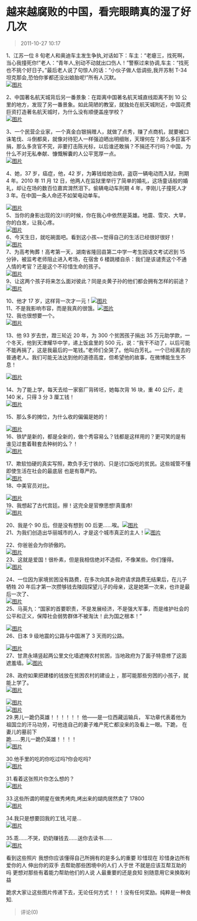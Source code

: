 # 越来越腐败的中国，看完眼睛真的湿了好几次

> 2011-10-27 10:17

1、江苏一位 8 旬老人和奥迪车主发生争执,对话如下：车主：“老瘪三，找死啊，当心我撞死你!”老人：“青年人,别动不动就出口伤人！”警察过来协调,车主：“找死也不挑个好日子。”最后老人说了句惊人的话：“小伙子做人低调些,我开苏制 T-34 坦克那会,恐怕你爹都还没出娘胎呢!”所有人沉默。  
[](http://b73.photo.store.qq.com/http_imgload.cgi?/rurl4_b=2680c9bc95fef8638313ccf08ef45482f548f2c05f60c9e415422be70aee475140b8bd821b8d24f9dee7bd7bf7facb5f986038f09171a9ff5a7c314fd1a76b6ba027fd6fa3d8d129bf34143805d74bc041585140&a=73&b=73)[](http://b73.photo.store.qq.com/http_imgload.cgi?/rurl4_b=2680c9bc95fef8638313ccf08ef45482f548f2c05f60c9e415422be70aee475140b8bd821b8d24f9dee7bd7bf7facb5f986038f09171a9ff5a7c314fd1a76b6ba027fd6fa3d8d129bf34143805d74bc041585140&a=73&b=73)[](http://b73.photo.store.qq.com/http_imgload.cgi?/rurl4_b=2680c9bc95fef8638313ccf08ef45482f548f2c05f60c9e415422be70aee475140b8bd821b8d24f9dee7bd7bf7facb5f986038f09171a9ff5a7c314fd1a76b6ba027fd6fa3d8d129bf34143805d74bc041585140&a=73&b=73)[](http://b73.photo.store.qq.com/http_imgload.cgi?/rurl4_b=2680c9bc95fef8638313ccf08ef45482f548f2c05f60c9e415422be70aee475140b8bd821b8d24f9dee7bd7bf7facb5f986038f09171a9ff5a7c314fd1a76b6ba027fd6fa3d8d129bf34143805d74bc041585140&a=73&b=73)[![图片](https://pan.4a1801.life/d/NAS/Qzone_wyf/Blogs/images/00D62DF3.webp)](https://pan.4a1801.life/d/NAS/Qzone_wyf/Blogs/images/00D62DF3.webp)

2、中国著名航天城背后另一番景象：在距离中国著名航天城直线距离不到 10 公里的地方，发现了另一番景象。如此简陋的教室，就独处在航天城附近，中国花费巨资打造著名航天城时，为什么没有顺便盖座学校？  
[](http://b72.photo.store.qq.com/http_imgload.cgi?/rurl4_b=2680c9bc95fef8638313ccf08ef45482c515bc9bb36f02b26980cd1bd1a14dc1191e1eef8474568fa4bda3ff4015262d465082fdf2eb5c89f5b0d85833cf4518023b01570f46051425c96f632754b3bd3d4e5ddc&a=72&b=72)[](http://b72.photo.store.qq.com/http_imgload.cgi?/rurl4_b=2680c9bc95fef8638313ccf08ef45482c515bc9bb36f02b26980cd1bd1a14dc1191e1eef8474568fa4bda3ff4015262d465082fdf2eb5c89f5b0d85833cf4518023b01570f46051425c96f632754b3bd3d4e5ddc&a=72&b=72)[](http://b72.photo.store.qq.com/http_imgload.cgi?/rurl4_b=2680c9bc95fef8638313ccf08ef45482c515bc9bb36f02b26980cd1bd1a14dc1191e1eef8474568fa4bda3ff4015262d465082fdf2eb5c89f5b0d85833cf4518023b01570f46051425c96f632754b3bd3d4e5ddc&a=72&b=72)[](http://b72.photo.store.qq.com/http_imgload.cgi?/rurl4_b=2680c9bc95fef8638313ccf08ef45482c515bc9bb36f02b26980cd1bd1a14dc1191e1eef8474568fa4bda3ff4015262d465082fdf2eb5c89f5b0d85833cf4518023b01570f46051425c96f632754b3bd3d4e5ddc&a=72&b=72)[![图片](https://pan.4a1801.life/d/NAS/Qzone_wyf/Blogs/images/FE79BB09.gif)](https://pan.4a1801.life/d/NAS/Qzone_wyf/Blogs/images/FE79BB09.gif)

3、一个民营企业家，一个真金白银捐赠人，就做了点秀，赚了点商机，就要被口诛笔伐、斗倒都臭，就像对待犯人一样强迫晒出明细账，天理何在？那么多巨富不捐，那么多贪官不究，非要打击陈光标，以后谁还敢捐？不捐还不行吗？中国，为什么不对无私奉献、慷慨解囊的人公平宽厚一点。  
[](http://b73.photo.store.qq.com/http_imgload.cgi?/rurl4_b=2680c9bc95fef8638313ccf08ef45482d026c239d2228eb535a0ca80407179197d909ca9635c6148b10e36ae8651d63fd22f68854bbebdb66319d3a4835ec45098f1929ba33f327e2e42167c4642ff881d7121b9&a=73&b=73)[](http://b73.photo.store.qq.com/http_imgload.cgi?/rurl4_b=2680c9bc95fef8638313ccf08ef45482d026c239d2228eb535a0ca80407179197d909ca9635c6148b10e36ae8651d63fd22f68854bbebdb66319d3a4835ec45098f1929ba33f327e2e42167c4642ff881d7121b9&a=73&b=73)[](http://b73.photo.store.qq.com/http_imgload.cgi?/rurl4_b=2680c9bc95fef8638313ccf08ef45482d026c239d2228eb535a0ca80407179197d909ca9635c6148b10e36ae8651d63fd22f68854bbebdb66319d3a4835ec45098f1929ba33f327e2e42167c4642ff881d7121b9&a=73&b=73)[](http://b73.photo.store.qq.com/http_imgload.cgi?/rurl4_b=2680c9bc95fef8638313ccf08ef45482d026c239d2228eb535a0ca80407179197d909ca9635c6148b10e36ae8651d63fd22f68854bbebdb66319d3a4835ec45098f1929ba33f327e2e42167c4642ff881d7121b9&a=73&b=73)[![图片](https://pan.4a1801.life/d/NAS/Qzone_wyf/Blogs/images/308A7F12.webp)](https://pan.4a1801.life/d/NAS/Qzone_wyf/Blogs/images/308A7F12.webp)

4、她，37 岁，癌症，他，42 岁，为筹钱给她治病，盗窃一辆电动而入狱，刑期 4 年。2010 年 11 月 12 日，他两人在监狱里举行了简单的婚礼，这场童话般的婚礼，却让在场的数百位嘉宾潸然泪下。偷辆电动车刑期 4 年，李刚儿子撞死人才 3 年。在中国一条人命还不如架电动单车。

[](http://b75.photo.store.qq.com/http_imgload.cgi?/rurl4_b=2680c9bc95fef8638313ccf08ef4548292af9820686bcf219555517a903405c8e354e2fd9282a56db0c9340ebbc3581d1c5ff2c8a1a479b855d8d52aa7bd8d2211409d6d84496646825c96cda702958c4177435c&a=75&b=75)[](http://b75.photo.store.qq.com/http_imgload.cgi?/rurl4_b=2680c9bc95fef8638313ccf08ef4548292af9820686bcf219555517a903405c8e354e2fd9282a56db0c9340ebbc3581d1c5ff2c8a1a479b855d8d52aa7bd8d2211409d6d84496646825c96cda702958c4177435c&a=75&b=75)[](http://b75.photo.store.qq.com/http_imgload.cgi?/rurl4_b=2680c9bc95fef8638313ccf08ef4548292af9820686bcf219555517a903405c8e354e2fd9282a56db0c9340ebbc3581d1c5ff2c8a1a479b855d8d52aa7bd8d2211409d6d84496646825c96cda702958c4177435c&a=75&b=75)[](http://b75.photo.store.qq.com/http_imgload.cgi?/rurl4_b=2680c9bc95fef8638313ccf08ef4548292af9820686bcf219555517a903405c8e354e2fd9282a56db0c9340ebbc3581d1c5ff2c8a1a479b855d8d52aa7bd8d2211409d6d84496646825c96cda702958c4177435c&a=75&b=75)[![图片](https://pan.4a1801.life/d/NAS/Qzone_wyf/Blogs/images/143815F8.webp)](https://pan.4a1801.life/d/NAS/Qzone_wyf/Blogs/images/143815F8.webp)  
5、当你的身影出现的汶川的时候，你在我心中依然是英雄。地震、雪灾、大旱，你的白发，让我心疼。  
[](http://b73.photo.store.qq.com/http_imgload.cgi?/rurl4_b=2680c9bc95fef8638313ccf08ef4548272958aa84602e23dfc7868054c2acc266be1eb31e253b0838341b9de480967987fa02443a10b100600d43e8a9984a215f53a6b1ea8a6960a57a2868f190717b272e4d1df&a=73&b=73)[](http://b73.photo.store.qq.com/http_imgload.cgi?/rurl4_b=2680c9bc95fef8638313ccf08ef4548272958aa84602e23dfc7868054c2acc266be1eb31e253b0838341b9de480967987fa02443a10b100600d43e8a9984a215f53a6b1ea8a6960a57a2868f190717b272e4d1df&a=73&b=73)[](http://b73.photo.store.qq.com/http_imgload.cgi?/rurl4_b=2680c9bc95fef8638313ccf08ef4548272958aa84602e23dfc7868054c2acc266be1eb31e253b0838341b9de480967987fa02443a10b100600d43e8a9984a215f53a6b1ea8a6960a57a2868f190717b272e4d1df&a=73&b=73)[](http://b73.photo.store.qq.com/http_imgload.cgi?/rurl4_b=2680c9bc95fef8638313ccf08ef4548272958aa84602e23dfc7868054c2acc266be1eb31e253b0838341b9de480967987fa02443a10b100600d43e8a9984a215f53a6b1ea8a6960a57a2868f190717b272e4d1df&a=73&b=73)[![图片](https://pan.4a1801.life/d/NAS/Qzone_wyf/Blogs/images/BDC62AA7.webp)](https://pan.4a1801.life/d/NAS/Qzone_wyf/Blogs/images/BDC62AA7.webp)  
6、今天生日，就吃碗面吧。看到这小孩~~觉得自己的生活已经很好很好！  
[](http://b76.photo.store.qq.com/http_imgload.cgi?/rurl4_b=2680c9bc95fef8638313ccf08ef454820550e703ff6f1f79a65ed6dd61f0ccab099f21a2ac3f96f77c0fa4fb7ff592750f5f8bd3157bd911a922312a7dc3c9523f7f4103bc647a4d79e662fb673bae61e2936030&a=76&b=76)[](http://b76.photo.store.qq.com/http_imgload.cgi?/rurl4_b=2680c9bc95fef8638313ccf08ef454820550e703ff6f1f79a65ed6dd61f0ccab099f21a2ac3f96f77c0fa4fb7ff592750f5f8bd3157bd911a922312a7dc3c9523f7f4103bc647a4d79e662fb673bae61e2936030&a=76&b=76)[](http://b76.photo.store.qq.com/http_imgload.cgi?/rurl4_b=2680c9bc95fef8638313ccf08ef454820550e703ff6f1f79a65ed6dd61f0ccab099f21a2ac3f96f77c0fa4fb7ff592750f5f8bd3157bd911a922312a7dc3c9523f7f4103bc647a4d79e662fb673bae61e2936030&a=76&b=76)[](http://b76.photo.store.qq.com/http_imgload.cgi?/rurl4_b=2680c9bc95fef8638313ccf08ef454820550e703ff6f1f79a65ed6dd61f0ccab099f21a2ac3f96f77c0fa4fb7ff592750f5f8bd3157bd911a922312a7dc3c9523f7f4103bc647a4d79e662fb673bae61e2936030&a=76&b=76)[![图片](https://pan.4a1801.life/d/NAS/Qzone_wyf/Blogs/images/5F35F701.webp)](https://pan.4a1801.life/d/NAS/Qzone_wyf/Blogs/images/5F35F701.webp)  
7、为高考殉葬！高考第一天，湖南省隆回县第二中学一考生因语文考试迟到 15 分钟，被监考老师阻止进入考场，在宿舍 6 楼跳楼自杀：我们是该谴责这个不通人情的考官？还是这个不珍惜生命的孩子。  
[](http://b73.photo.store.qq.com/http_imgload.cgi?/rurl4_b=2680c9bc95fef8638313ccf08ef45482a972df333876ef9298bd13aa4f46b67911552397cda6c59fb0638a30abef6f2ed6539d1f0387676a4e4728adc220bb9baeb7a32cb0746dbbd461fbd9d20e675b5d8282b0&a=73&b=73)[](http://b73.photo.store.qq.com/http_imgload.cgi?/rurl4_b=2680c9bc95fef8638313ccf08ef45482a972df333876ef9298bd13aa4f46b67911552397cda6c59fb0638a30abef6f2ed6539d1f0387676a4e4728adc220bb9baeb7a32cb0746dbbd461fbd9d20e675b5d8282b0&a=73&b=73)[](http://b73.photo.store.qq.com/http_imgload.cgi?/rurl4_b=2680c9bc95fef8638313ccf08ef45482a972df333876ef9298bd13aa4f46b67911552397cda6c59fb0638a30abef6f2ed6539d1f0387676a4e4728adc220bb9baeb7a32cb0746dbbd461fbd9d20e675b5d8282b0&a=73&b=73)[](http://b73.photo.store.qq.com/http_imgload.cgi?/rurl4_b=2680c9bc95fef8638313ccf08ef45482a972df333876ef9298bd13aa4f46b67911552397cda6c59fb0638a30abef6f2ed6539d1f0387676a4e4728adc220bb9baeb7a32cb0746dbbd461fbd9d20e675b5d8282b0&a=73&b=73)[![图片](https://pan.4a1801.life/d/NAS/Qzone_wyf/Blogs/images/9470FB3F.webp)](https://pan.4a1801.life/d/NAS/Qzone_wyf/Blogs/images/9470FB3F.webp)  
9、让这两个孩子将来怎么面对彼此？同是炎黄子孙的他们都会拥有怎样的前途？[](http://b31.photo.store.qq.com/http_imgload.cgi?/rurl4_b=2680c9bc95fef8638313ccf08ef45482957bbd06e5165c7cece94181b0ea2657a3284e1530938566457f77ba9c7e3772f035d4586d83278b3602e2e0e0610c0b65075f2da183da3cddc805c4b52dac490a08cadf&a=31&b=31)[](http://b31.photo.store.qq.com/http_imgload.cgi?/rurl4_b=2680c9bc95fef8638313ccf08ef45482957bbd06e5165c7cece94181b0ea2657a3284e1530938566457f77ba9c7e3772f035d4586d83278b3602e2e0e0610c0b65075f2da183da3cddc805c4b52dac490a08cadf&a=31&b=31)[](http://b31.photo.store.qq.com/http_imgload.cgi?/rurl4_b=2680c9bc95fef8638313ccf08ef45482957bbd06e5165c7cece94181b0ea2657a3284e1530938566457f77ba9c7e3772f035d4586d83278b3602e2e0e0610c0b65075f2da183da3cddc805c4b52dac490a08cadf&a=31&b=31)[](http://b31.photo.store.qq.com/http_imgload.cgi?/rurl4_b=2680c9bc95fef8638313ccf08ef45482957bbd06e5165c7cece94181b0ea2657a3284e1530938566457f77ba9c7e3772f035d4586d83278b3602e2e0e0610c0b65075f2da183da3cddc805c4b52dac490a08cadf&a=31&b=31)[![图片](https://pan.4a1801.life/d/NAS/Qzone_wyf/Blogs/images/E9B54AA5.gif)](https://pan.4a1801.life/d/NAS/Qzone_wyf/Blogs/images/E9B54AA5.gif)

10、他才 17 岁，这样背一次才一元！[](http://b72.photo.store.qq.com/http_imgload.cgi?/rurl4_b=2680c9bc95fef8638313ccf08ef4548236c0d5b9d83196ec5ab96359571e40c106f11c2f3db9dc7ab44d8d09a9fe3d015f35799166dc97f91facfdafc2199e258c58bd8cf5d123ee1e41f26f1afd8a2b8123c68b&a=72&b=72)[](http://b72.photo.store.qq.com/http_imgload.cgi?/rurl4_b=2680c9bc95fef8638313ccf08ef4548236c0d5b9d83196ec5ab96359571e40c106f11c2f3db9dc7ab44d8d09a9fe3d015f35799166dc97f91facfdafc2199e258c58bd8cf5d123ee1e41f26f1afd8a2b8123c68b&a=72&b=72)[](http://b72.photo.store.qq.com/http_imgload.cgi?/rurl4_b=2680c9bc95fef8638313ccf08ef4548236c0d5b9d83196ec5ab96359571e40c106f11c2f3db9dc7ab44d8d09a9fe3d015f35799166dc97f91facfdafc2199e258c58bd8cf5d123ee1e41f26f1afd8a2b8123c68b&a=72&b=72)[](http://b72.photo.store.qq.com/http_imgload.cgi?/rurl4_b=2680c9bc95fef8638313ccf08ef4548236c0d5b9d83196ec5ab96359571e40c106f11c2f3db9dc7ab44d8d09a9fe3d015f35799166dc97f91facfdafc2199e258c58bd8cf5d123ee1e41f26f1afd8a2b8123c68b&a=72&b=72)[![图片](https://pan.4a1801.life/d/NAS/Qzone_wyf/Blogs/images/3FB2C668.gif)](https://pan.4a1801.life/d/NAS/Qzone_wyf/Blogs/images/3FB2C668.gif)  
11、不是我影响市容，而是我真的很饿。[](http://b74.photo.store.qq.com/http_imgload.cgi?/rurl4_b=2680c9bc95fef8638313ccf08ef454825b47118df4073a065c7d0b425bd2911beaece401f6e47bb7eaf06a7361ccc8b70876114ed75683f04c466c90a7cfd6783d39beb973db235336eaace2184bb047af8663b4&a=74&b=74)[](http://b74.photo.store.qq.com/http_imgload.cgi?/rurl4_b=2680c9bc95fef8638313ccf08ef454825b47118df4073a065c7d0b425bd2911beaece401f6e47bb7eaf06a7361ccc8b70876114ed75683f04c466c90a7cfd6783d39beb973db235336eaace2184bb047af8663b4&a=74&b=74)[](http://b74.photo.store.qq.com/http_imgload.cgi?/rurl4_b=2680c9bc95fef8638313ccf08ef454825b47118df4073a065c7d0b425bd2911beaece401f6e47bb7eaf06a7361ccc8b70876114ed75683f04c466c90a7cfd6783d39beb973db235336eaace2184bb047af8663b4&a=74&b=74)[](http://b74.photo.store.qq.com/http_imgload.cgi?/rurl4_b=2680c9bc95fef8638313ccf08ef454825b47118df4073a065c7d0b425bd2911beaece401f6e47bb7eaf06a7361ccc8b70876114ed75683f04c466c90a7cfd6783d39beb973db235336eaace2184bb047af8663b4&a=74&b=74)[![图片](https://pan.4a1801.life/d/NAS/Qzone_wyf/Blogs/images/64CC0A5A.webp)](https://pan.4a1801.life/d/NAS/Qzone_wyf/Blogs/images/64CC0A5A.webp)  
12、我也很想要一个。  
[](http://b73.photo.store.qq.com/http_imgload.cgi?/rurl4_b=2680c9bc95fef8638313ccf08ef45482cf6ad369b1391444dc907bf05d264ba29eea08d4a2240ede9a21e54673d20ad915c2d11a4ed1594ea42f6eb82833db0a290b123b1074540251847b2b24384bc43e5d29fc&a=73&b=73)[](http://b73.photo.store.qq.com/http_imgload.cgi?/rurl4_b=2680c9bc95fef8638313ccf08ef45482cf6ad369b1391444dc907bf05d264ba29eea08d4a2240ede9a21e54673d20ad915c2d11a4ed1594ea42f6eb82833db0a290b123b1074540251847b2b24384bc43e5d29fc&a=73&b=73)[](http://b73.photo.store.qq.com/http_imgload.cgi?/rurl4_b=2680c9bc95fef8638313ccf08ef45482cf6ad369b1391444dc907bf05d264ba29eea08d4a2240ede9a21e54673d20ad915c2d11a4ed1594ea42f6eb82833db0a290b123b1074540251847b2b24384bc43e5d29fc&a=73&b=73)[](http://b73.photo.store.qq.com/http_imgload.cgi?/rurl4_b=2680c9bc95fef8638313ccf08ef45482cf6ad369b1391444dc907bf05d264ba29eea08d4a2240ede9a21e54673d20ad915c2d11a4ed1594ea42f6eb82833db0a290b123b1074540251847b2b24384bc43e5d29fc&a=73&b=73)[![图片](https://pan.4a1801.life/d/NAS/Qzone_wyf/Blogs/images/CE272344.webp)](https://pan.4a1801.life/d/NAS/Qzone_wyf/Blogs/images/CE272344.webp)

13、他 93 岁去世，蹬三轮近 20 年，为 300 个贫困孩子捐出 35 万元助学款，一个冬天，他到天津耀华中学，递上饭盒里的 500 元，说：“我干不动了，以后可能不能再捐了，这是我最后的一笔钱。”老师们全哭了。他叫白芳礼。一个已经离去的普通老人。我们可能无法达到他的道德高度，但希望他的故事，在微博能生生不息！

[](http://b73.photo.store.qq.com/http_imgload.cgi?/rurl4_b=2680c9bc95fef8638313ccf08ef454825c5e620be5205dadbcd2cb79616111192de719106e4e5bf85fc5150fdf8d07ffdd5edc1b4b040bb37a6598a9a884f8c81d6db985b5331c2dede4baad28f8425495f7edac&a=73&b=73)[](http://b73.photo.store.qq.com/http_imgload.cgi?/rurl4_b=2680c9bc95fef8638313ccf08ef454825c5e620be5205dadbcd2cb79616111192de719106e4e5bf85fc5150fdf8d07ffdd5edc1b4b040bb37a6598a9a884f8c81d6db985b5331c2dede4baad28f8425495f7edac&a=73&b=73)[![图片](https://pan.4a1801.life/d/NAS/Qzone_wyf/Blogs/images/FCBDD5E3.webp)](https://pan.4a1801.life/d/NAS/Qzone_wyf/Blogs/images/FCBDD5E3.webp)

14、为了能上学，每天去给一家窑厂背砖坯，她每次背 16 块，重 40 公斤，走 140 米，只得 3 分 3 厘工钱！  
[](http://b76.photo.store.qq.com/http_imgload.cgi?/rurl4_b=2680c9bc95fef8638313ccf08ef4548254a42aee7dea91c774ceed9b3789e4a17ce2fba85892c2ab3fc92ffacf39fb574e8ca9c4502bd18d032809db34ae0b2a8790a0a7a178363295c7d861935753ab3e683284&a=76&b=76)[](http://b76.photo.store.qq.com/http_imgload.cgi?/rurl4_b=2680c9bc95fef8638313ccf08ef4548254a42aee7dea91c774ceed9b3789e4a17ce2fba85892c2ab3fc92ffacf39fb574e8ca9c4502bd18d032809db34ae0b2a8790a0a7a178363295c7d861935753ab3e683284&a=76&b=76)[](http://b76.photo.store.qq.com/http_imgload.cgi?/rurl4_b=2680c9bc95fef8638313ccf08ef4548254a42aee7dea91c774ceed9b3789e4a17ce2fba85892c2ab3fc92ffacf39fb574e8ca9c4502bd18d032809db34ae0b2a8790a0a7a178363295c7d861935753ab3e683284&a=76&b=76)[](http://b76.photo.store.qq.com/http_imgload.cgi?/rurl4_b=2680c9bc95fef8638313ccf08ef4548254a42aee7dea91c774ceed9b3789e4a17ce2fba85892c2ab3fc92ffacf39fb574e8ca9c4502bd18d032809db34ae0b2a8790a0a7a178363295c7d861935753ab3e683284&a=76&b=76)[![图片](https://pan.4a1801.life/d/NAS/Qzone_wyf/Blogs/images/B2AB8C3F.gif)](https://pan.4a1801.life/d/NAS/Qzone_wyf/Blogs/images/B2AB8C3F.gif)

15、那么多的摊位，为什么收的偏偏是她的！

[](http://b73.photo.store.qq.com/http_imgload.cgi?/rurl4_b=2680c9bc95fef8638313ccf08ef45482095f98b200b2e47b538b268149d133df7b972d91159229147fa882e264af7ff32b8d74b859a1cb2b82b72149cebd372e6f22be231e4518d85bdf7b66bac53828cde465b0&a=73&b=73)[](http://b73.photo.store.qq.com/http_imgload.cgi?/rurl4_b=2680c9bc95fef8638313ccf08ef45482095f98b200b2e47b538b268149d133df7b972d91159229147fa882e264af7ff32b8d74b859a1cb2b82b72149cebd372e6f22be231e4518d85bdf7b66bac53828cde465b0&a=73&b=73)[](http://b73.photo.store.qq.com/http_imgload.cgi?/rurl4_b=2680c9bc95fef8638313ccf08ef45482095f98b200b2e47b538b268149d133df7b972d91159229147fa882e264af7ff32b8d74b859a1cb2b82b72149cebd372e6f22be231e4518d85bdf7b66bac53828cde465b0&a=73&b=73)[](http://b73.photo.store.qq.com/http_imgload.cgi?/rurl4_b=2680c9bc95fef8638313ccf08ef45482095f98b200b2e47b538b268149d133df7b972d91159229147fa882e264af7ff32b8d74b859a1cb2b82b72149cebd372e6f22be231e4518d85bdf7b66bac53828cde465b0&a=73&b=73)[![图片](https://pan.4a1801.life/d/NAS/Qzone_wyf/Blogs/images/BE711215.gif)](https://pan.4a1801.life/d/NAS/Qzone_wyf/Blogs/images/BE711215.gif)  
16、铁铲是新的，都是全新的，做个秀容易么？钱都是这样用的？更可笑的是有谁见过套着鞋套去种树的么？！  
[](http://b74.photo.store.qq.com/http_imgload.cgi?/rurl4_b=2680c9bc95fef8638313ccf08ef4548284c100ce8bd2949d8745def06ecfa5f0e85256ee43a111ef3914428cfad14d6f6e8def2209375cb38a1dd10f9aba6cb12810626c325f2d29584749985b34269de82934ca&a=74&b=74)[](http://b74.photo.store.qq.com/http_imgload.cgi?/rurl4_b=2680c9bc95fef8638313ccf08ef4548284c100ce8bd2949d8745def06ecfa5f0e85256ee43a111ef3914428cfad14d6f6e8def2209375cb38a1dd10f9aba6cb12810626c325f2d29584749985b34269de82934ca&a=74&b=74)[](http://b74.photo.store.qq.com/http_imgload.cgi?/rurl4_b=2680c9bc95fef8638313ccf08ef4548284c100ce8bd2949d8745def06ecfa5f0e85256ee43a111ef3914428cfad14d6f6e8def2209375cb38a1dd10f9aba6cb12810626c325f2d29584749985b34269de82934ca&a=74&b=74)[](http://b74.photo.store.qq.com/http_imgload.cgi?/rurl4_b=2680c9bc95fef8638313ccf08ef4548284c100ce8bd2949d8745def06ecfa5f0e85256ee43a111ef3914428cfad14d6f6e8def2209375cb38a1dd10f9aba6cb12810626c325f2d29584749985b34269de82934ca&a=74&b=74)[![图片](https://pan.4a1801.life/d/NAS/Qzone_wyf/Blogs/images/7D63F3A5.gif)](https://pan.4a1801.life/d/NAS/Qzone_wyf/Blogs/images/7D63F3A5.gif)

17、欺软怕硬的真实写照，欺负手无寸铁的、只是讨口饭吃的贫民。这些城管不懂即使生活在社会的最底层 也是有尊严的。  
[](http://b72.photo.store.qq.com/http_imgload.cgi?/rurl4_b=2680c9bc95fef8638313ccf08ef454825f53cd2663345023994fdfe66714bd5d63411f407fbd754816f093d7d963ee58594d80dec782a723c043c696bbe820346358ca0191a4b47fb03b75625265e5029a15c0f7&a=72&b=72)[](http://b72.photo.store.qq.com/http_imgload.cgi?/rurl4_b=2680c9bc95fef8638313ccf08ef454825f53cd2663345023994fdfe66714bd5d63411f407fbd754816f093d7d963ee58594d80dec782a723c043c696bbe820346358ca0191a4b47fb03b75625265e5029a15c0f7&a=72&b=72)[](http://b72.photo.store.qq.com/http_imgload.cgi?/rurl4_b=2680c9bc95fef8638313ccf08ef454825f53cd2663345023994fdfe66714bd5d63411f407fbd754816f093d7d963ee58594d80dec782a723c043c696bbe820346358ca0191a4b47fb03b75625265e5029a15c0f7&a=72&b=72)[](http://b72.photo.store.qq.com/http_imgload.cgi?/rurl4_b=2680c9bc95fef8638313ccf08ef454825f53cd2663345023994fdfe66714bd5d63411f407fbd754816f093d7d963ee58594d80dec782a723c043c696bbe820346358ca0191a4b47fb03b75625265e5029a15c0f7&a=72&b=72)[![图片](https://pan.4a1801.life/d/NAS/Qzone_wyf/Blogs/images/2E49107A.gif)](https://pan.4a1801.life/d/NAS/Qzone_wyf/Blogs/images/2E49107A.gif)  
18、中美官员对比。

[](http://b72.photo.store.qq.com/http_imgload.cgi?/rurl4_b=2680c9bc95fef8638313ccf08ef45482d10693bf8c9d49ffc467a5f990590ed873fa3f0d696b2c5680a3d90f03af3dfe4e23ee48cb517f696a967efd2e76327e9e685947dc490210ce116849756c4526f26a4403&a=72&b=72)[](http://b72.photo.store.qq.com/http_imgload.cgi?/rurl4_b=2680c9bc95fef8638313ccf08ef45482d10693bf8c9d49ffc467a5f990590ed873fa3f0d696b2c5680a3d90f03af3dfe4e23ee48cb517f696a967efd2e76327e9e685947dc490210ce116849756c4526f26a4403&a=72&b=72)[![图片](https://pan.4a1801.life/d/NAS/Qzone_wyf/Blogs/images/73B4AF20.gif)](https://pan.4a1801.life/d/NAS/Qzone_wyf/Blogs/images/73B4AF20.gif)  
19、我想起了古代宫廷。擦！这完全是官僚思想!真蛋疼!  
[](http://b74.photo.store.qq.com/http_imgload.cgi?/rurl4_b=2680c9bc95fef8638313ccf08ef454826deff521e794e03a1cad32d30205b86ec64bd7bbeb5f94b19f97fd49414ef3ac8d8f5209226f561a814d1e56d6dda670ed58a050303ae4828d16a65ba2b1582965cec0f1&a=74&b=74)[](http://b74.photo.store.qq.com/http_imgload.cgi?/rurl4_b=2680c9bc95fef8638313ccf08ef454826deff521e794e03a1cad32d30205b86ec64bd7bbeb5f94b19f97fd49414ef3ac8d8f5209226f561a814d1e56d6dda670ed58a050303ae4828d16a65ba2b1582965cec0f1&a=74&b=74)[](http://b74.photo.store.qq.com/http_imgload.cgi?/rurl4_b=2680c9bc95fef8638313ccf08ef454826deff521e794e03a1cad32d30205b86ec64bd7bbeb5f94b19f97fd49414ef3ac8d8f5209226f561a814d1e56d6dda670ed58a050303ae4828d16a65ba2b1582965cec0f1&a=74&b=74)[](http://b74.photo.store.qq.com/http_imgload.cgi?/rurl4_b=2680c9bc95fef8638313ccf08ef454826deff521e794e03a1cad32d30205b86ec64bd7bbeb5f94b19f97fd49414ef3ac8d8f5209226f561a814d1e56d6dda670ed58a050303ae4828d16a65ba2b1582965cec0f1&a=74&b=74)[![图片](https://pan.4a1801.life/d/NAS/Qzone_wyf/Blogs/images/22E00610.gif)](https://pan.4a1801.life/d/NAS/Qzone_wyf/Blogs/images/22E00610.gif)

20、我是个 90 后。但是没有想到 00 后更......唉。[](http://b74.photo.store.qq.com/http_imgload.cgi?/rurl4_b=2680c9bc95fef8638313ccf08ef454828e9b854638c990a61f4584515ad18f5964469c5012d4156f02edb90eed2d3f23bf42ebda13d5039ee30822bee06dd272912278a357fc14b6c85ac6db6c6471af56214a84&a=74&b=74)[](http://b74.photo.store.qq.com/http_imgload.cgi?/rurl4_b=2680c9bc95fef8638313ccf08ef454828e9b854638c990a61f4584515ad18f5964469c5012d4156f02edb90eed2d3f23bf42ebda13d5039ee30822bee06dd272912278a357fc14b6c85ac6db6c6471af56214a84&a=74&b=74)[](http://b74.photo.store.qq.com/http_imgload.cgi?/rurl4_b=2680c9bc95fef8638313ccf08ef454828e9b854638c990a61f4584515ad18f5964469c5012d4156f02edb90eed2d3f23bf42ebda13d5039ee30822bee06dd272912278a357fc14b6c85ac6db6c6471af56214a84&a=74&b=74)[](http://b74.photo.store.qq.com/http_imgload.cgi?/rurl4_b=2680c9bc95fef8638313ccf08ef454828e9b854638c990a61f4584515ad18f5964469c5012d4156f02edb90eed2d3f23bf42ebda13d5039ee30822bee06dd272912278a357fc14b6c85ac6db6c6471af56214a84&a=74&b=74)[![图片](https://pan.4a1801.life/d/NAS/Qzone_wyf/Blogs/images/A5AB6EDC.webp)](https://pan.4a1801.life/d/NAS/Qzone_wyf/Blogs/images/A5AB6EDC.webp)  
21、为我们创造出华丽城市的人，才是这个城市真正的主人！[](http://b31.photo.store.qq.com/http_imgload.cgi?/rurl4_b=2680c9bc95fef8638313ccf08ef45482709df5fa77a10f29f0245ab1a07f0e017cc9136e511cb8123be8c0f5c87dda4319e072a45b61ec54a822541998b5decd264574374b4c8419d94812439eeda2767f86c2da&a=31&b=31)[](http://b31.photo.store.qq.com/http_imgload.cgi?/rurl4_b=2680c9bc95fef8638313ccf08ef45482709df5fa77a10f29f0245ab1a07f0e017cc9136e511cb8123be8c0f5c87dda4319e072a45b61ec54a822541998b5decd264574374b4c8419d94812439eeda2767f86c2da&a=31&b=31)[](http://b31.photo.store.qq.com/http_imgload.cgi?/rurl4_b=2680c9bc95fef8638313ccf08ef45482709df5fa77a10f29f0245ab1a07f0e017cc9136e511cb8123be8c0f5c87dda4319e072a45b61ec54a822541998b5decd264574374b4c8419d94812439eeda2767f86c2da&a=31&b=31)[](http://b31.photo.store.qq.com/http_imgload.cgi?/rurl4_b=2680c9bc95fef8638313ccf08ef45482709df5fa77a10f29f0245ab1a07f0e017cc9136e511cb8123be8c0f5c87dda4319e072a45b61ec54a822541998b5decd264574374b4c8419d94812439eeda2767f86c2da&a=31&b=31)[![图片](https://pan.4a1801.life/d/NAS/Qzone_wyf/Blogs/images/0DAF9F10.gif)](https://pan.4a1801.life/d/NAS/Qzone_wyf/Blogs/images/0DAF9F10.gif)

22、你爸爸会为你骄傲的。  
[](http://b31.photo.store.qq.com/http_imgload.cgi?/rurl4_b=2680c9bc95fef8638313ccf08ef4548237c2d3f15fb80af79a2443a3c98840624f2fcb6b2019058b9d0b3c64921648da20ce20ca84278e3604065b783f96f3d1a911794434fcd26e37bbc95398a769b2b93d7500&a=31&b=31)[](http://b31.photo.store.qq.com/http_imgload.cgi?/rurl4_b=2680c9bc95fef8638313ccf08ef4548237c2d3f15fb80af79a2443a3c98840624f2fcb6b2019058b9d0b3c64921648da20ce20ca84278e3604065b783f96f3d1a911794434fcd26e37bbc95398a769b2b93d7500&a=31&b=31)[](http://b31.photo.store.qq.com/http_imgload.cgi?/rurl4_b=2680c9bc95fef8638313ccf08ef4548237c2d3f15fb80af79a2443a3c98840624f2fcb6b2019058b9d0b3c64921648da20ce20ca84278e3604065b783f96f3d1a911794434fcd26e37bbc95398a769b2b93d7500&a=31&b=31)[](http://b31.photo.store.qq.com/http_imgload.cgi?/rurl4_b=2680c9bc95fef8638313ccf08ef4548237c2d3f15fb80af79a2443a3c98840624f2fcb6b2019058b9d0b3c64921648da20ce20ca84278e3604065b783f96f3d1a911794434fcd26e37bbc95398a769b2b93d7500&a=31&b=31)[![图片](https://pan.4a1801.life/d/NAS/Qzone_wyf/Blogs/images/2A954D4C.gif)](https://pan.4a1801.life/d/NAS/Qzone_wyf/Blogs/images/2A954D4C.gif)  
23、这就是爱国！很朴素，但是我相信绝对不造假，不像某些。你们懂得。[](http://b74.photo.store.qq.com/http_imgload.cgi?/rurl4_b=2680c9bc95fef8638313ccf08ef4548239e2d397e83442d114e634d2ce0dbae8b1fdc64aaea13b0fd1306aaddc0ef4e6103111fe5604a21982077287e3a5666780c53b50eec8042e400a010b16e4cac37603877f&a=74&b=74)[](http://b74.photo.store.qq.com/http_imgload.cgi?/rurl4_b=2680c9bc95fef8638313ccf08ef4548239e2d397e83442d114e634d2ce0dbae8b1fdc64aaea13b0fd1306aaddc0ef4e6103111fe5604a21982077287e3a5666780c53b50eec8042e400a010b16e4cac37603877f&a=74&b=74)[](http://b74.photo.store.qq.com/http_imgload.cgi?/rurl4_b=2680c9bc95fef8638313ccf08ef4548239e2d397e83442d114e634d2ce0dbae8b1fdc64aaea13b0fd1306aaddc0ef4e6103111fe5604a21982077287e3a5666780c53b50eec8042e400a010b16e4cac37603877f&a=74&b=74)[](http://b74.photo.store.qq.com/http_imgload.cgi?/rurl4_b=2680c9bc95fef8638313ccf08ef4548239e2d397e83442d114e634d2ce0dbae8b1fdc64aaea13b0fd1306aaddc0ef4e6103111fe5604a21982077287e3a5666780c53b50eec8042e400a010b16e4cac37603877f&a=74&b=74)[![图片](https://pan.4a1801.life/d/NAS/Qzone_wyf/Blogs/images/FB46CCB9.gif)](https://pan.4a1801.life/d/NAS/Qzone_wyf/Blogs/images/FB46CCB9.gif)

24、一位因为家境贫困没有路费，在多次向其乡政府请求路费无结果后，在儿子牺牲 20 年后才第一次攒够钱去陵园探望儿子的母亲，这是她第一次来，也许是最后一次了、  
[](http://b31.photo.store.qq.com/http_imgload.cgi?/rurl4_b=2680c9bc95fef8638313ccf08ef45482850e818ad117601b7dc8476caf681320681a0f8505cba7665afabc11e1cd5aea9e7fd5687abb1fe3679a32e02c7a6c64c7e73e3e3e97cd8cf90743cb2628dad342965209&a=31&b=31)[](http://b31.photo.store.qq.com/http_imgload.cgi?/rurl4_b=2680c9bc95fef8638313ccf08ef45482850e818ad117601b7dc8476caf681320681a0f8505cba7665afabc11e1cd5aea9e7fd5687abb1fe3679a32e02c7a6c64c7e73e3e3e97cd8cf90743cb2628dad342965209&a=31&b=31)[](http://b31.photo.store.qq.com/http_imgload.cgi?/rurl4_b=2680c9bc95fef8638313ccf08ef45482850e818ad117601b7dc8476caf681320681a0f8505cba7665afabc11e1cd5aea9e7fd5687abb1fe3679a32e02c7a6c64c7e73e3e3e97cd8cf90743cb2628dad342965209&a=31&b=31)[](http://b31.photo.store.qq.com/http_imgload.cgi?/rurl4_b=2680c9bc95fef8638313ccf08ef45482850e818ad117601b7dc8476caf681320681a0f8505cba7665afabc11e1cd5aea9e7fd5687abb1fe3679a32e02c7a6c64c7e73e3e3e97cd8cf90743cb2628dad342965209&a=31&b=31)[![图片](https://pan.4a1801.life/d/NAS/Qzone_wyf/Blogs/images/F9872CBD.gif)](https://pan.4a1801.life/d/NAS/Qzone_wyf/Blogs/images/F9872CBD.gif)  
25、马英九：“国家的首要职责，不是发展经济，不是强大军事，而是维护社会的公平和正义，保障社会弱势群体不被淘汰！此为国之根本！”

[](http://b76.photo.store.qq.com/http_imgload.cgi?/rurl4_b=2680c9bc95fef8638313ccf08ef45482f7632bb2d10f7f0a53b9ecf47ef68277b2315e83e9c5798aa5d436b66e7d73467ff3442673759837e691741385370cf4f5bcc10d4502c4375e8b37ee714c5638ceab2746&a=76&b=76)[](http://b76.photo.store.qq.com/http_imgload.cgi?/rurl4_b=2680c9bc95fef8638313ccf08ef45482f7632bb2d10f7f0a53b9ecf47ef68277b2315e83e9c5798aa5d436b66e7d73467ff3442673759837e691741385370cf4f5bcc10d4502c4375e8b37ee714c5638ceab2746&a=76&b=76)[](http://b76.photo.store.qq.com/http_imgload.cgi?/rurl4_b=2680c9bc95fef8638313ccf08ef45482f7632bb2d10f7f0a53b9ecf47ef68277b2315e83e9c5798aa5d436b66e7d73467ff3442673759837e691741385370cf4f5bcc10d4502c4375e8b37ee714c5638ceab2746&a=76&b=76)[](http://b76.photo.store.qq.com/http_imgload.cgi?/rurl4_b=2680c9bc95fef8638313ccf08ef45482f7632bb2d10f7f0a53b9ecf47ef68277b2315e83e9c5798aa5d436b66e7d73467ff3442673759837e691741385370cf4f5bcc10d4502c4375e8b37ee714c5638ceab2746&a=76&b=76)[![图片](https://pan.4a1801.life/d/NAS/Qzone_wyf/Blogs/images/24CEC3F6.webp)](https://pan.4a1801.life/d/NAS/Qzone_wyf/Blogs/images/24CEC3F6.webp)  
26、日本 9 级地震的公路与中国淋了 3 天雨的公路。

[](http://b75.photo.store.qq.com/http_imgload.cgi?/rurl4_b=2680c9bc95fef8638313ccf08ef4548244be694ff7ef391b5a8f11a13ffa1b62668f1538d4b5e1aa898a41bda46e2f3492e26d3700ad140f44c00e327770571e5f6f7efddc94eaedc0bb7d3e811f8c79c7ea9e30&a=75&b=75)[](http://b75.photo.store.qq.com/http_imgload.cgi?/rurl4_b=2680c9bc95fef8638313ccf08ef4548244be694ff7ef391b5a8f11a13ffa1b62668f1538d4b5e1aa898a41bda46e2f3492e26d3700ad140f44c00e327770571e5f6f7efddc94eaedc0bb7d3e811f8c79c7ea9e30&a=75&b=75)[](http://b75.photo.store.qq.com/http_imgload.cgi?/rurl4_b=2680c9bc95fef8638313ccf08ef4548244be694ff7ef391b5a8f11a13ffa1b62668f1538d4b5e1aa898a41bda46e2f3492e26d3700ad140f44c00e327770571e5f6f7efddc94eaedc0bb7d3e811f8c79c7ea9e30&a=75&b=75)[](http://b75.photo.store.qq.com/http_imgload.cgi?/rurl4_b=2680c9bc95fef8638313ccf08ef4548244be694ff7ef391b5a8f11a13ffa1b62668f1538d4b5e1aa898a41bda46e2f3492e26d3700ad140f44c00e327770571e5f6f7efddc94eaedc0bb7d3e811f8c79c7ea9e30&a=75&b=75)[![图片](https://pan.4a1801.life/d/NAS/Qzone_wyf/Blogs/images/612A33C7.webp)](https://pan.4a1801.life/d/NAS/Qzone_wyf/Blogs/images/612A33C7.webp)  
27、甘肃永靖竖起两公里文化墙遮掩农村贫困，当地政府为了面子特意修了这面遮羞墙。[](http://b31.photo.store.qq.com/http_imgload.cgi?/rurl4_b=2680c9bc95fef8638313ccf08ef4548287a6eac8ae49706e44ac049eb3785950bcb312b27b2b4fa7de18938063ab259654f226403e04b2a1663a5888047d6d7997e104ca9ad3acb5331956def887a3eba3b4b825&a=31&b=31)[](http://b31.photo.store.qq.com/http_imgload.cgi?/rurl4_b=2680c9bc95fef8638313ccf08ef4548287a6eac8ae49706e44ac049eb3785950bcb312b27b2b4fa7de18938063ab259654f226403e04b2a1663a5888047d6d7997e104ca9ad3acb5331956def887a3eba3b4b825&a=31&b=31)[](http://b31.photo.store.qq.com/http_imgload.cgi?/rurl4_b=2680c9bc95fef8638313ccf08ef4548287a6eac8ae49706e44ac049eb3785950bcb312b27b2b4fa7de18938063ab259654f226403e04b2a1663a5888047d6d7997e104ca9ad3acb5331956def887a3eba3b4b825&a=31&b=31)[](http://b31.photo.store.qq.com/http_imgload.cgi?/rurl4_b=2680c9bc95fef8638313ccf08ef4548287a6eac8ae49706e44ac049eb3785950bcb312b27b2b4fa7de18938063ab259654f226403e04b2a1663a5888047d6d7997e104ca9ad3acb5331956def887a3eba3b4b825&a=31&b=31)[![图片](https://pan.4a1801.life/d/NAS/Qzone_wyf/Blogs/images/8344BCAF.gif)](https://pan.4a1801.life/d/NAS/Qzone_wyf/Blogs/images/8344BCAF.gif)

28、政府如果把建楼的钱放在贫困农村的建设上 ，那可能那些穷困的小孩子，就能上学了。  
[](http://b31.photo.store.qq.com/http_imgload.cgi?/rurl4_b=2680c9bc95fef8638313ccf08ef45482bbb723b10c7851b3edbbfee6c7b791033b85e808b157392c9af1ed8ff0ac97e49cb69f7f74a4863c93bfb64f0975ece1728200958591f14958f01daa72887520f8a4d870&a=31&b=31)[](http://b31.photo.store.qq.com/http_imgload.cgi?/rurl4_b=2680c9bc95fef8638313ccf08ef45482bbb723b10c7851b3edbbfee6c7b791033b85e808b157392c9af1ed8ff0ac97e49cb69f7f74a4863c93bfb64f0975ece1728200958591f14958f01daa72887520f8a4d870&a=31&b=31)[](http://b31.photo.store.qq.com/http_imgload.cgi?/rurl4_b=2680c9bc95fef8638313ccf08ef45482bbb723b10c7851b3edbbfee6c7b791033b85e808b157392c9af1ed8ff0ac97e49cb69f7f74a4863c93bfb64f0975ece1728200958591f14958f01daa72887520f8a4d870&a=31&b=31)[](http://b31.photo.store.qq.com/http_imgload.cgi?/rurl4_b=2680c9bc95fef8638313ccf08ef45482bbb723b10c7851b3edbbfee6c7b791033b85e808b157392c9af1ed8ff0ac97e49cb69f7f74a4863c93bfb64f0975ece1728200958591f14958f01daa72887520f8a4d870&a=31&b=31)[![图片](https://pan.4a1801.life/d/NAS/Qzone_wyf/Blogs/images/215E6165.gif)](https://pan.4a1801.life/d/NAS/Qzone_wyf/Blogs/images/215E6165.gif)

[](http://b74.photo.store.qq.com/http_imgload.cgi?/rurl4_b=2680c9bc95fef8638313ccf08ef454828837af2479dea56c316415db410037d4adab07ba5b5b647f9e61494c739443daf5758c82c944686be14ba7d5cb0ad095bdfddb77fccb5e5777ebe564d0b132f5e186c984&a=74&b=74)[](http://b74.photo.store.qq.com/http_imgload.cgi?/rurl4_b=2680c9bc95fef8638313ccf08ef454828837af2479dea56c316415db410037d4adab07ba5b5b647f9e61494c739443daf5758c82c944686be14ba7d5cb0ad095bdfddb77fccb5e5777ebe564d0b132f5e186c984&a=74&b=74)[](http://b74.photo.store.qq.com/http_imgload.cgi?/rurl4_b=2680c9bc95fef8638313ccf08ef454828837af2479dea56c316415db410037d4adab07ba5b5b647f9e61494c739443daf5758c82c944686be14ba7d5cb0ad095bdfddb77fccb5e5777ebe564d0b132f5e186c984&a=74&b=74)[![图片](https://pan.4a1801.life/d/NAS/Qzone_wyf/Blogs/images/995C4FC4.gif)](https://pan.4a1801.life/d/NAS/Qzone_wyf/Blogs/images/995C4FC4.gif)  
[](http://b76.photo.store.qq.com/http_imgload.cgi?/rurl4_b=2680c9bc95fef8638313ccf08ef454825f39e6057db1da94d996a33139329c1d273a472c487887fc4582aa10e0e48c107a96c9116448cacc59b6e375a795baaba0901219a71c23a2760ec9ea9aeb37e783b4c488&a=76&b=76)[](http://b76.photo.store.qq.com/http_imgload.cgi?/rurl4_b=2680c9bc95fef8638313ccf08ef454825f39e6057db1da94d996a33139329c1d273a472c487887fc4582aa10e0e48c107a96c9116448cacc59b6e375a795baaba0901219a71c23a2760ec9ea9aeb37e783b4c488&a=76&b=76)[](http://b76.photo.store.qq.com/http_imgload.cgi?/rurl4_b=2680c9bc95fef8638313ccf08ef454825f39e6057db1da94d996a33139329c1d273a472c487887fc4582aa10e0e48c107a96c9116448cacc59b6e375a795baaba0901219a71c23a2760ec9ea9aeb37e783b4c488&a=76&b=76)[![图片](https://pan.4a1801.life/d/NAS/Qzone_wyf/Blogs/images/145A1DA0.gif)](https://pan.4a1801.life/d/NAS/Qzone_wyf/Blogs/images/145A1DA0.gif)  
29.男儿一跪仍英雄！！！！！！ 他——是一位西藏运输兵， 军功章代表着他为祖国立的汗马功劳，可他连自己的妻子难产死亡都没来的及看上一眼。下跪， 在妻儿的墓前下  
跪……男儿一跪仍英雄！！！！  
[](http://b78.photo.store.qq.com/http_imgload.cgi?/rurl4_b=5d947e6025e710cc7c0ded6fd0ae6ea5869e8a49f655e051e50741dbe4dc7304db80e73753313c651ce29dbabd1cddddc6bd125c36ef0d9f2c678091e07c96397bd471244f13447c3485c1160888df64f3345f6e&a=78&b=78)[](http://b78.photo.store.qq.com/http_imgload.cgi?/rurl4_b=5d947e6025e710cc7c0ded6fd0ae6ea5869e8a49f655e051e50741dbe4dc7304db80e73753313c651ce29dbabd1cddddc6bd125c36ef0d9f2c678091e07c96397bd471244f13447c3485c1160888df64f3345f6e&a=78&b=78)[](http://b78.photo.store.qq.com/http_imgload.cgi?/rurl4_b=5d947e6025e710cc7c0ded6fd0ae6ea5869e8a49f655e051e50741dbe4dc7304db80e73753313c651ce29dbabd1cddddc6bd125c36ef0d9f2c678091e07c96397bd471244f13447c3485c1160888df64f3345f6e&a=78&b=78)[![图片](https://pan.4a1801.life/d/NAS/Qzone_wyf/Blogs/images/780BDD8A.webp)](https://pan.4a1801.life/d/NAS/Qzone_wyf/Blogs/images/780BDD8A.webp)

30.他手里的吃的你吃过吗?你会吃吗?  
[](http://b77.photo.store.qq.com/http_imgload.cgi?/rurl4_b=5d947e6025e710cc7c0ded6fd0ae6ea5a8a20a5ac1ab1ff161d3f9dddb22f28c62949a922d1487e1e8612be5f561a0421378d1fb023c53a88956101f7da97280139128453b387dd32174f090e61eeef84b11901c&a=77&b=77)[](http://b77.photo.store.qq.com/http_imgload.cgi?/rurl4_b=5d947e6025e710cc7c0ded6fd0ae6ea5a8a20a5ac1ab1ff161d3f9dddb22f28c62949a922d1487e1e8612be5f561a0421378d1fb023c53a88956101f7da97280139128453b387dd32174f090e61eeef84b11901c&a=77&b=77)[](http://b77.photo.store.qq.com/http_imgload.cgi?/rurl4_b=5d947e6025e710cc7c0ded6fd0ae6ea5a8a20a5ac1ab1ff161d3f9dddb22f28c62949a922d1487e1e8612be5f561a0421378d1fb023c53a88956101f7da97280139128453b387dd32174f090e61eeef84b11901c&a=77&b=77)[![图片](https://pan.4a1801.life/d/NAS/Qzone_wyf/Blogs/images/7775A4E8.gif)](https://pan.4a1801.life/d/NAS/Qzone_wyf/Blogs/images/7775A4E8.gif)

31.看着这张照片你怎么想的？  
[](http://b78.photo.store.qq.com/http_imgload.cgi?/rurl4_b=5d947e6025e710cc7c0ded6fd0ae6ea50eadbc66910182c9cde2dc8dde0353c0ce28d687f2d463366200f5a2fa016208c4844493af9d3f38d47c5a3b2a261134927bd948fdf60b9db59bf3b3423f98301b14fbcb&a=78&b=78)[](http://b78.photo.store.qq.com/http_imgload.cgi?/rurl4_b=5d947e6025e710cc7c0ded6fd0ae6ea50eadbc66910182c9cde2dc8dde0353c0ce28d687f2d463366200f5a2fa016208c4844493af9d3f38d47c5a3b2a261134927bd948fdf60b9db59bf3b3423f98301b14fbcb&a=78&b=78)[](http://b78.photo.store.qq.com/http_imgload.cgi?/rurl4_b=5d947e6025e710cc7c0ded6fd0ae6ea50eadbc66910182c9cde2dc8dde0353c0ce28d687f2d463366200f5a2fa016208c4844493af9d3f38d47c5a3b2a261134927bd948fdf60b9db59bf3b3423f98301b14fbcb&a=78&b=78)[![图片](https://pan.4a1801.life/d/NAS/Qzone_wyf/Blogs/images/E700BFE3.gif)](https://pan.4a1801.life/d/NAS/Qzone_wyf/Blogs/images/E700BFE3.gif)

33.这些所谓的明星在做秀烤肉,烤出来的煳肉居然卖了 17800  
[](http://b78.photo.store.qq.com/http_imgload.cgi?/rurl4_b=5d947e6025e710cc7c0ded6fd0ae6ea5b203c87ccada54e6615ece74ce2441f112ba4812ba61e47751d8569cc886bb6ec5ce660348c3461eb2560e825686aeecb60e32fbb40f6918fd6582db808ada7117132569&a=78&b=78)[](http://b78.photo.store.qq.com/http_imgload.cgi?/rurl4_b=5d947e6025e710cc7c0ded6fd0ae6ea5b203c87ccada54e6615ece74ce2441f112ba4812ba61e47751d8569cc886bb6ec5ce660348c3461eb2560e825686aeecb60e32fbb40f6918fd6582db808ada7117132569&a=78&b=78)[](http://b78.photo.store.qq.com/http_imgload.cgi?/rurl4_b=5d947e6025e710cc7c0ded6fd0ae6ea5b203c87ccada54e6615ece74ce2441f112ba4812ba61e47751d8569cc886bb6ec5ce660348c3461eb2560e825686aeecb60e32fbb40f6918fd6582db808ada7117132569&a=78&b=78)[![图片](https://pan.4a1801.life/d/NAS/Qzone_wyf/Blogs/images/B8374248.webp)](https://pan.4a1801.life/d/NAS/Qzone_wyf/Blogs/images/B8374248.webp)

34.我只是想要回我的工钱,可是...  
[](http://b78.photo.store.qq.com/http_imgload.cgi?/rurl4_b=5d947e6025e710cc7c0ded6fd0ae6ea5fa8e6cf3934e2cdd3e52f48d95bf278c4f4ab3a357eefeab6dc177469b5d594c12f2f51409688929b93fe1ad1ec9abc636a8373d710083055058fa5b0ea373740a0b6fb2&a=78&b=78)[](http://b78.photo.store.qq.com/http_imgload.cgi?/rurl4_b=5d947e6025e710cc7c0ded6fd0ae6ea5fa8e6cf3934e2cdd3e52f48d95bf278c4f4ab3a357eefeab6dc177469b5d594c12f2f51409688929b93fe1ad1ec9abc636a8373d710083055058fa5b0ea373740a0b6fb2&a=78&b=78)[](http://b78.photo.store.qq.com/http_imgload.cgi?/rurl4_b=5d947e6025e710cc7c0ded6fd0ae6ea5fa8e6cf3934e2cdd3e52f48d95bf278c4f4ab3a357eefeab6dc177469b5d594c12f2f51409688929b93fe1ad1ec9abc636a8373d710083055058fa5b0ea373740a0b6fb2&a=78&b=78)[![图片](https://pan.4a1801.life/d/NAS/Qzone_wyf/Blogs/images/F68A4417.gif)](https://pan.4a1801.life/d/NAS/Qzone_wyf/Blogs/images/F68A4417.gif)

35.乖......不哭，奶奶赚钱去......送你去读书......  
[](http://b77.photo.store.qq.com/http_imgload.cgi?/rurl4_b=5d947e6025e710cc7c0ded6fd0ae6ea51c8103d3c6d90c6d4a445ef9256a8e29b3edf9a86fc0b684438308eac82f66d929794445b44246d5d493dc2a91e7496dfa3d973c30ccac60cf34223d636a60fc646d4174&a=77&b=77)[](http://b77.photo.store.qq.com/http_imgload.cgi?/rurl4_b=5d947e6025e710cc7c0ded6fd0ae6ea51c8103d3c6d90c6d4a445ef9256a8e29b3edf9a86fc0b684438308eac82f66d929794445b44246d5d493dc2a91e7496dfa3d973c30ccac60cf34223d636a60fc646d4174&a=77&b=77)[](http://b77.photo.store.qq.com/http_imgload.cgi?/rurl4_b=5d947e6025e710cc7c0ded6fd0ae6ea51c8103d3c6d90c6d4a445ef9256a8e29b3edf9a86fc0b684438308eac82f66d929794445b44246d5d493dc2a91e7496dfa3d973c30ccac60cf34223d636a60fc646d4174&a=77&b=77)[![图片](https://pan.4a1801.life/d/NAS/Qzone_wyf/Blogs/images/35AFDA53.gif)](https://pan.4a1801.life/d/NAS/Qzone_wyf/Blogs/images/35AFDA53.gif)

看到这些照片 我想你应该懂得自己所拥有的是多么的重要 珍惜现在 珍惜身边所有爱你的人 伸出你的双手 去帮助那些困境中的人们 人于世 不就是应该互帮互助的吗 更想对那些有着能力帮助他们的人说 人最重要的还是良知 别随意用它来换取利益

跪求大家让这些图片传递下去，无论任何方式！！！没有任何奖励。纯粹是一种良知.

> 评论(0)
